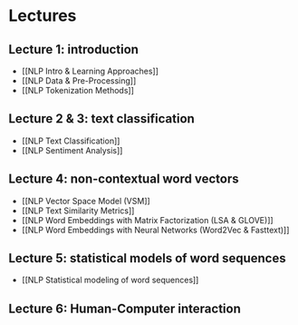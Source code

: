# Lectures
## Lecture 1: introduction
- [[NLP Intro & Learning Approaches]]
- [[NLP Data & Pre-Processing]]
- [[NLP Tokenization Methods]]

## Lecture 2 & 3: text classification
- [[NLP Text Classification]]
- [[NLP Sentiment Analysis]]

## Lecture 4: non-contextual word vectors
- [[NLP Vector Space Model (VSM]]
- [[NLP Text Similarity Metrics]]
- [[NLP Word Embeddings with Matrix Factorization (LSA & GLOVE)]]
- [[NLP Word Embeddings with Neural Networks (Word2Vec & Fasttext)]]

## Lecture 5: statistical models of word sequences
- [[NLP Statistical modeling of word sequences]]

## Lecture 6: Human-Computer interaction
